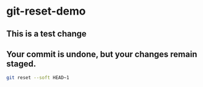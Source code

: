# git-reset-demo
## This is a test change

## Your commit is undone, but your changes remain staged.
```sh
git reset --soft HEAD~1
```